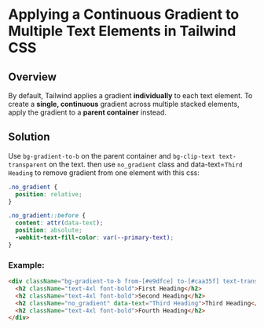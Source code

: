 # Applying a Continuous Gradient to Multiple Text Elements in Tailwind CSS

## Overview
By default, Tailwind applies a gradient **individually** to each text element. To create a **single, continuous** gradient across multiple stacked elements, apply the gradient to a **parent container** instead.

## Solution

Use `bg-gradient-to-b` on the parent container and `bg-clip-text text-transparent` on the text.
then use `no_gradient` class and data-text=`Third Heading` to remove gradient from one element with this css:
```css
.no_gradient {
  position: relative;
}

.no_gradient::before {
  content: attr(data-text); 
  position: absolute;
  -webkit-text-fill-color: var(--primary-text);
}
```

### Example:
```html
<div className="bg-gradient-to-b from-[#e9dfce] to-[#caa35f] text-transparent bg-clip-text inline-block">
  <h2 className="text-4xl font-bold">First Heading</h2>
  <h2 className="text-4xl font-bold">Second Heading</h2>
  <h2 className="no_gradient" data-text="Third Heading">Third Heading</h2>
  <h2 className="text-4xl font-bold">Fourth Heading</h2>
</div>




